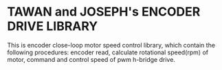 # TAWAN and JOSEPH's ENCODER DRIVE LIBRARY
This is encoder close-loop motor speed control library, which contain the following procedures: encoder read, calculate rotational speed(rpm) of motor, command and control speed of pwm h-bridge drive.
